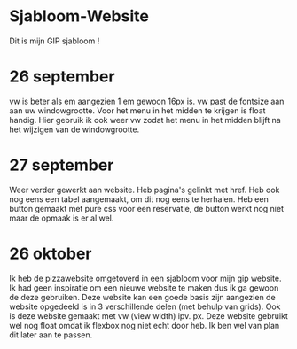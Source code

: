 # Sjabloom-Website

Dit is mijn GIP sjabloom !

# 26 september

vw is beter als em aangezien 1 em gewoon 16px is. vw past de fontsize aan aan uw windowgrootte.
Voor het menu in het midden te krijgen is float handig. Hier gebruik ik ook weer vw zodat het menu in het midden blijft na het wijzigen van de windowgrootte.

# 27 september

Weer verder gewerkt aan website. Heb pagina's gelinkt met href.
Heb ook nog eens een tabel aangemaakt, om dit nog eens te herhalen.
Heb een button gemaakt met pure css voor een reservatie, de button werkt nog niet maar de opmaak is er al wel.

# 26 oktober

Ik heb de pizzawebsite omgetoverd in een sjabloom voor mijn gip website. Ik had geen inspiratie om een nieuwe website te maken
dus ik ga gewoon de deze gebruiken.
Deze website kan een goede basis zijn aangezien de website opgedeeld is in 3 verschillende delen (met behulp van grids).
Ook is deze website gemaakt met vw (view width) ipv. px.
Deze website gebruikt wel nog float omdat ik flexbox nog niet echt door heb. Ik ben wel van plan dit later aan te passen.
